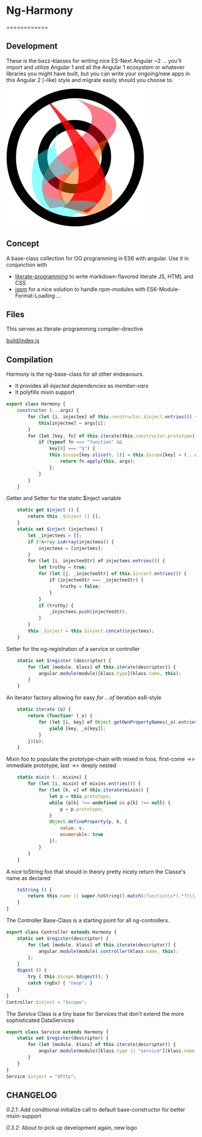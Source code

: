 # Ng-Harmony
============

## Development

These is the bazz-klasses for writing nice ES-Next Angular ~2 ... you'll import and utilize Angular 1 and all the Angular 1 ecosystem or whatever libraries you might have built, but you can write your ongoing/new apps in this Angular 2 (-like) style and migrate easily should you choose to.

![Harmony = 6 + 7;](logo.png "Harmony - Fire in my eyes")

## Concept

A base-class collection for OO programming in ES6 with angular.
Use it in conjunction with

* [literate-programming](http://npmjs.org/packages/literate-programming "click for npm-package-homepage") to write markdown-flavored literate JS, HTML and CSS
* [jspm](https://www.npmjs.com/package/jspm "click for npm-package-homepage") for a nice solution to handle npm-modules with ES6-Module-Format-Loading ...

## Files

This serves as literate-programming compiler-directive

[build/index.js](#Compilation "save:")

## Compilation

_Harmony_ is the ng-base-class for all other endeavours.
* It provides all _injected dependencies_ as *member-vars*
* It polyfills mixin support

```javascript
export class Harmony {
    constructor (...args) {
        for (let [i, injectee] of this.constructor.$inject.entries()) {
            this[injectee] = args[i];
        }
        for (let [key, fn] of this.iterate(this.constructor.prototype)) {
            if (typeof fn === "function" &&
                key[0] === "$") {
                this.$scope[key.slice(0, 1)] = this.$scope[key] = (...args) => {
                    return fn.apply(this, args);
                };
            }
        }
    }
```
Getter and Setter for the static $inject variable
```javascript
    static get $inject () {
        return this._$inject || [];
    }
    static set $inject (injectees) {
        let _injectees = [];
        if (!Array.isArray(injectees)) {
            injectees = [injectees];
        }
        for (let [i, injecteeStr] of injectees.entries()) {
            let truthy = true;
            for (let [j, _injecteeStr] of this.$inject.entries()) {
                if (injecteeStr === _injecteeStr) {
                    truthy = false;
                }
            }
            if (truthy) {
                _injectees.push(injecteeStr);
            }
        }
        this._$inject = this.$inject.concat(injectees);
    }
```

Setter for the ng-registration of a service or controller
```javascript
    static set $register (descriptor) {
        for (let [module, klass] of this.iterate(descriptor)) {
            angular.module(module)[klass.type](klass.name, this);
        }
    }
```
An iterator factory allowing for easy _for .. of_ iteration es6-style
```javascript
    static iterate (o) {
        return (function* (_o) {
            for (let [i, key] of Object.getOwnPropertyNames(_o).entries()) {
                yield [key, _o[key]];
            }
        })(o);
    }
```
Mixin foo to populate the prototype-chain with mixed in foos, first-come ->> immediate prototype, last ->> deeply nested
```javascript
    static mixin (...mixins) {
        for (let [i, mixin] of mixins.entries()) {
            for (let [k, v] of this.iterate(mixin)) {
                let p = this.prototype;
                while (p[k] !== undefined && p[k] !== null) {
                    p = p.prototype;
                }
                Object.defineProperty(p, k, {
                    value: v,
                    enumerable: true
                });
            }
        }
    }
```
A nice toString foo that should in theory pretty nicely return the Classe's name as declared

```javascript
    toString () {
        return this.name || super.toString().match(/function\s*(.*?)\(/)[1];
    }
}
```

The Controller Base-Class is a starting point for all ng-controllers.

```javascript
export class Controller extends Harmony {
    static set $register(descriptor) {
        for (let [module, klass] of this.iterate(descriptor)) {
            angular.module(module).controller(klass.name, this);
        };
    }
    digest () {
        try { this.$scope.$digest(); }
        catch (ngEx) { "noop"; }
    }
}
Controller.$inject = "$scope";
```

The _Service_ Class is a tiny base for Services that don't extend the more sophisticated DataServices

```javascript
export class Service extends Harmony {
    static set $register(descriptor) {
        for (let [module, klass] of this.iterate(descriptor)) {
            angular.module(module)[klass.type || "service"](klass.name, this);
        }
    }
}
Service.$inject = "$http";
```

## CHANGELOG

*0.2.1*: Add conditional initialize call to default base-constructor for better mixin-support

*0.3.2*: About to pick up development again, new logo
